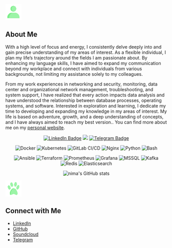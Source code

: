 
<link rel="stylesheet" href="style.css">


![AVATAR](https://github.com/nimaofe/nimaofe/blob/main/wired-flat-avatar.gif)
## About Me

With a high level of focus and energy, I consistently delve deeply into and gain precise understanding of my areas of interest. As a flexible individual, I plan my life’s trajectory around the fields I am passionate about. By enhancing my language skills, I have aimed to expand my communication beyond my workplace and connect with individuals from various backgrounds, not limiting my assistance solely to my colleagues.

From my work experiences in networking and security, monitoring, data center and organizational network management, troubleshooting, and system support, I have realized that every action impacts data analysis and have understood the relationship between database processes, operating systems, and software. Interested in exploration and learning, I dedicate my time to developing and expanding my knowledge in my areas of interest. My life is based on adventure, growth, and a deep understanding of concepts, and I have always aimed to reach my best version.. You can find more about me on my [personal website](https://datasguide.com/).

<div align="center">

<p align="center">
  
  </p>
  </div>
<div align="center">
  
  [![LinkedIn Badge](https://img.shields.io/badge/-LinkedIn-0077B5?style=flat-square&logo=linkedin&logoColor=white&link=www.linkedin.com/in/nimadaneshmand/)](https://www.linkedin.com/in/nimadaneshmand/)
   ![](https://komarev.com/ghpvc/?username=nimadaneshmand)
[![Telegram Badge](https://img.shields.io/badge/-Telegram-0088cc?style=flat-square&logo=Telegram&logoColor=white&link=https://t.me/nimaofe)](https://t.me/nimaofe)
 
 ![Docker](https://img.shields.io/badge/-Docker-000?&logo=Docker)
![Kubernetes](https://img.shields.io/badge/-Kubernetes-000?&logo=Kubernetes)
 ![GitLab CI/CD](https://img.shields.io/badge/-GitLab%20CI/CD-000?&logo=GitLab)
  ![Nginx](https://img.shields.io/badge/-Nginx-000?&logo=Nginx)
![Python](https://img.shields.io/badge/-Python-000?&logo=Python)
![Bash](https://img.shields.io/badge/-Bash-000?&logo=GNU%20Bash)
  
![Ansible](https://img.shields.io/badge/-Ansible-000?&logo=Ansible)
![Terraform](https://img.shields.io/badge/-Terraform-000?&logo=Terraform)
![Prometheus](https://img.shields.io/badge/-Prometheus-000?&logo=Prometheus)
![Grafana](https://img.shields.io/badge/-Grafana-000?&logo=Grafana)
![MSSQL](https://img.shields.io/badge/-MSSQL-000?&logo=MSSQL)
![Kafka](https://img.shields.io/badge/-Kafka-000?&logo=Apache%20Kafka)
![Redis](https://img.shields.io/badge/-Redis-000?&logo=Redis)
![Elasticsearch](https://img.shields.io/badge/-Elasticsearch-000?&logo=Elasticsearch)


 


![nima's GitHub stats](https://github-readme-stats.vercel.app/api?username=nimaofe&show_icons=true&theme=cobalt)



</div>

![PAWS](https://github.com/nimaofe/nimaofe/blob/main/wired-paws.gif)
## Connect with Me 

- [LinkedIn](https://www.linkedin.com/in/nimadaneshmand?lipi=urn%3Ali%3Apage%3Ad_flagship3_profile_view_base_contact_details%3BZZ74bQpSRX2SBfTCc06WWA%3D%3D)
- [GitHub](https://github.com/nimaofe)
- [Soundcloud](https://soundcloud.com/nimaofe)
- [Telegram](https://t.me/nimaofe)



